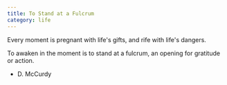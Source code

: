 ```yaml
---
title: To Stand at a Fulcrum
category: life
---
```


Every moment
is pregnant
with life's gifts,
and rife
with life's dangers.

To awaken
in the moment
is to stand
at a fulcrum,
an opening
for gratitude
or action.

- D. McCurdy

